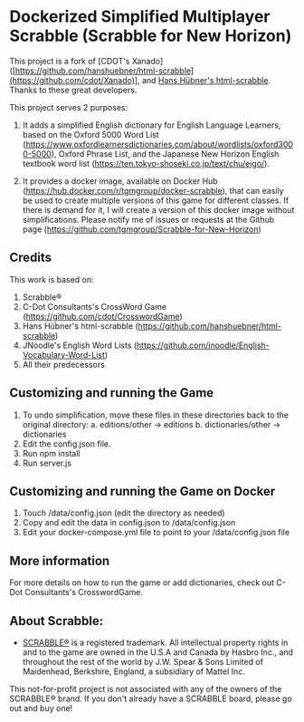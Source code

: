 # Dockerized Simplified Multiplayer Scrabble (Scrabble for New Horizon)

This project is a fork of [CDOT's Xanado]([https://github.com/hanshuebner/html-scrabble](https://github.com/cdot/Xanado)], and [Hans Hübner's html-scrabble](https://github.com/hanshuebner/html-scrabble). Thanks to these great developers.

This project serves 2 purposes:
1. It adds a simplified English dictionary for English Language Learners, based on the Oxford 5000 Word List (https://www.oxfordlearnersdictionaries.com/about/wordlists/oxford3000-5000), Oxford Phrase List, and the Japanese New Horizon English textbook word list (https://ten.tokyo-shoseki.co.jp/text/chu/eigo/).

2. It provides a docker image, available on Docker Hub (https://hub.docker.com/r/tgmgroup/docker-scrabble), that can easily be used to create multiple versions of this game for different classes. If there is demand for it, I will create a version of this docker image without simplifications. Please notify me of issues or requests at the Github page (https://github.com/tgmgroup/Scrabble-for-New-Horizon)


## Credits
This work is based on:

1. Scrabble®
2. C-Dot Consultants's CrossWord Game (https://github.com/cdot/CrosswordGame)
3. Hans Hübner's html-scrabble (https://github.com/hanshuebner/html-scrabble)
4. JNoodle's English Word Lists (https://github.com/jnoodle/English-Vocabulary-Word-List)
4. All their predecessors

## Customizing and running the Game
1. To undo simplification, move these files in these directories back to the original directory:
    a. editions/other -> editions
    b. dictionaries/other -> dictionaries
2. Edit the config.json file.
3. Run npm install
4. Run server.js

## Customizing and running the Game on Docker
1. Touch /data/config.json (edit the directory as needed)
2. Copy and edit the data in config.json to /data/config.json
3. Edit your docker-compose.yml file to point to your /data/config.json file

## More information
For more details on how to run the game or add dictionaries, check out C-Dot Consultants's CrosswordGame.

## About Scrabble:

- [SCRABBLE®](http://www.scrabble.com/) is a registered trademark. All
intellectual property rights in and to the game are owned in the U.S.A
and Canada by Hasbro Inc., and throughout the rest of the world by
J.W. Spear & Sons Limited of Maidenhead, Berkshire, England, a
subsidiary of Mattel Inc.

This not-for-profit project is not associated with any of the owners
of the SCRABBLE® brand. If you don't already have a SCRABBLE board,
please go out and buy one!



